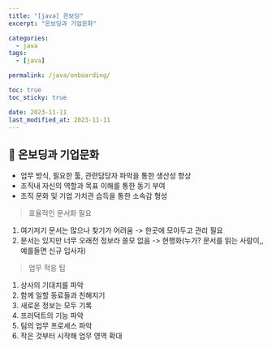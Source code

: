 ```yaml
---
title: "[java] 온보딩"
excerpt: "온보딩과 기업문화"

categories:
  - java
tags:
  - [java]

permalink: /java/onboarding/

toc: true
toc_sticky: true

date: 2023-11-11
last_modified_at: 2023-11-11
---
```


## 🦥 온보딩과 기업문화

 - 업무 방식, 필요한 툴, 관련담당자 파악을 통한 생산성 향상
 - 조직내 자신의 역할과 목표 이해를 통한 동기 부여
 - 조직 문화 및 기업 가치관 습득을 통한 소속감 형성

> 효율적인 문서화 필요
 1. 여기저기 문서는 많으나 찾기가 어려움 -> 한곳에 모아두고 관리 필요
 2. 문서는 있지만 너무 오래전 정보라 쓸모 없음 -> 현행화(누가? 문서를 읽는 사람이,, 예를들면 신규 입사자)

> 업무 적응 팁
  1. 상사의 기대치를 파악
  2. 함께 일할 동료들과 친해지기
  3. 새로운 정보는 모두 기록
  4. 프러덕트의 기능 파악
  5. 팀의 업무 프로세스 파악
  6. 작은 것부터 시작해 업무 영역 확대
